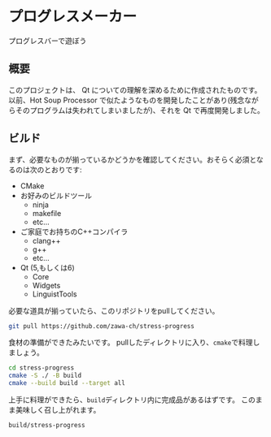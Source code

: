 # プログレスメーカー

プログレスバーで遊ぼう

## 概要

このプロジェクトは、 Qt についての理解を深めるために作成されたものです。  
以前、Hot Soup Processor で似たようなものを開発したことがあり(残念ながらそのプログラムは失われてしまいましたが)、それを Qt で再度開発しました。

## ビルド

まず、必要なものが揃っているかどうかを確認してください。おそらく必須となるのは次のとおりです:
- CMake
- お好みのビルドツール
	- ninja
	- makefile
	- etc...
- ご家庭でお持ちのC++コンパイラ
	- clang++
	- g++
	- etc...
- Qt (5,もしくは6)
	- Core
	- Widgets
	- LinguistTools

必要な道具が揃っていたら、このリポジトリをpullしてください。
```sh
git pull https://github.com/zawa-ch/stress-progress
```

食材の準備ができたみたいです。
pullしたディレクトリに入り、`cmake`で料理しましょう。
```sh
cd stress-progress
cmake -S ./ -B build
cmake --build build --target all
```

上手に料理ができたら、`build`ディレクトリ内に完成品があるはずです。
このまま美味しく召し上がれます。
```sh
build/stress-progress
```

